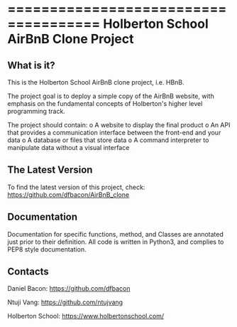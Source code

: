 =====================================
Holberton School AirBnB Clone Project
=====================================

What is it?
-----------

This is the Holberton School AirBnB clone project, i.e. HBnB.

The project goal  is to deploy a simple copy of the AirBnB website, with
emphasis on the fundamental concepts of Holberton's higher level programming
track.

The project should contain:
  o A website to display the final product
  o An API that provides a communication interface between the front-end and your data
  o A database or files that store data
  o A command interpreter to manipulate data without a visual interface

The Latest Version
------------------

To find the latest version of this project, check:
https://github.com/dfbacon/AirBnB_clone

Documentation
-------------

Documentation for specific functions, method, and Classes are annotated just
prior to their definition. All code is written in Python3, and complies to
PEP8 style documentation.

Contacts
--------

Daniel Bacon: https://github.com/dfbacon

Ntuji Vang: https://github.com/ntujvang

Holberton School: https://www.holbertonschool.com/
